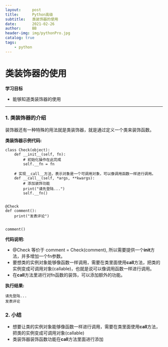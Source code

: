 ```yaml
---
layout:     post
title:      Python高级
subtitle:   类装饰器的使用
date:       2021-02-26
author:     BB
header-img: img/pythonPro.jpg
catalog: true
tags:
    - python
---
```




类装饰器的使用
==============

**学习目标**

-   能够知道类装饰器的使用

* * * * *

### 1. 类装饰器的介绍 

装饰器还有一种特殊的用法就是类装饰器，就是通过定义一个类来装饰函数。

**类装饰器示例代码:**

    class Check(object):
        def __init__(self, fn):
            # 初始化操作在此完成
            self.__fn = fn

        # 实现__call__方法，表示对象是一个可调用对象，可以像调用函数一样进行调用。
        def __call__(self, *args, **kwargs):
            # 添加装饰功能
            print("请先登陆...")
            self.__fn()


    @Check
    def comment():
        print("发表评论")


    comment()

**代码说明:**

-   @Check 等价于 comment = Check(comment),
    所以需要提供一个**init**方法，并多增加一个fn参数。
-   要想类的实例对象能够像函数一样调用，需要在类里面使用**call**方法，把类的实例变成可调用对象(callable)，也就是说可以像调用函数一样进行调用。
-   在**call**方法里进行对fn函数的装饰，可以添加额外的功能。

**执行结果:**

    请先登陆...
    发表评论

### 2. 小结 

-   想要让类的实例对象能够像函数一样进行调用，需要在类里面使用**call**方法，把类的实例变成可调用对象(callable)
-   类装饰器装饰函数功能在**call**方法里面进行添加

 

